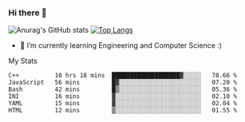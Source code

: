 ### Hi there 👋

![Anurag's GitHub stats](https://github-readme-stats.vercel.app/api?username=MatteoIorio11&show_icons=true&theme=dark) 
[![Top Langs](https://github-readme-stats.vercel.app/api/top-langs/?username=MatteoIorio11&theme=dark)](https://github.com/MatteoIorio11/github-readme-stats)

- 🌱 I’m currently learning Engineering and Computer Science :)

<!--
**MatteoIorio11/MatteoIorio11** is a ✨ _special_ ✨ repository because its `README.md` (this file) appears on your GitHub profile.

Here are some ideas to get you started:

- 🔭 I’m currently working on ...
- 🌱 I’m currently learning ...
- 👯 I’m looking to collaborate on ...
- 🤔 I’m looking for help with ...
- 💬 Ask me about ...
- 📫 How to reach me: ...
- 😄 Pronouns: ...
- ⚡ Fun fact: ...
-->
My Stats
<!--START_SECTION:waka-->

```text
C++          10 hrs 18 mins  ███████████████████▓░░░░░   78.66 %
JavaScript   56 mins         █▓░░░░░░░░░░░░░░░░░░░░░░░   07.20 %
Bash         42 mins         █▒░░░░░░░░░░░░░░░░░░░░░░░   05.36 %
INI          16 mins         ▓░░░░░░░░░░░░░░░░░░░░░░░░   02.10 %
YAML         15 mins         ▓░░░░░░░░░░░░░░░░░░░░░░░░   02.04 %
HTML         12 mins         ▒░░░░░░░░░░░░░░░░░░░░░░░░   01.55 %
```

<!--END_SECTION:waka-->
